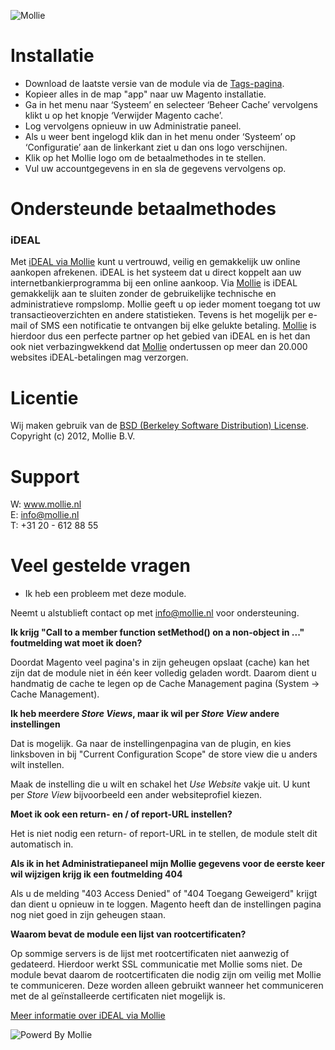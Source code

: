 ![Mollie](http://www.mollie.nl/files/Mollie-Logo-Style-Small.png)

# Installatie #
* Download de laatste versie van de module via de [Tags-pagina](https://github.com/mollienl/Magento/tags).
* Kopieer alles in de map "app" naar uw Magento installatie.
* Ga in het menu naar ‘Systeem’ en selecteer ‘Beheer Cache’ vervolgens klikt u op het knopje ‘Verwijder Magento cache’.
* Log vervolgens opnieuw in uw Administratie paneel.
* Als u weer bent ingelogd klik dan in het menu onder ‘Systeem’ op ‘Configuratie’ aan de linkerkant ziet u dan ons logo verschijnen.
* Klik op het Mollie logo om de betaalmethodes in te stellen.
* Vul uw accountgegevens in en sla de gegevens vervolgens op.

# Ondersteunde betaalmethodes #
### iDEAL ###
Met [iDEAL via Mollie](http://www.mollie.nl/betaaldiensten/ideal/) kunt u vertrouwd, veilig en gemakkelijk uw online aankopen afrekenen. iDEAL is het systeem dat u direct koppelt aan uw internetbankierprogramma bij een online aankoop.
Via [Mollie](http://www.mollie.nl/) is iDEAL gemakkelijk aan te sluiten zonder de gebruikelijke technische en administratieve rompslomp. Mollie geeft u op ieder moment toegang tot uw transactieoverzichten en andere statistieken. Tevens is het mogelijk per e-mail of SMS een notificatie te ontvangen bij elke gelukte betaling. [Mollie](http://www.mollie.nl/) is hierdoor dus een perfecte partner op het gebied van iDEAL en is het dan ook niet verbazingwekkend dat [Mollie](http://www.mollie.nl/) ondertussen op meer dan 20.000 websites iDEAL-betalingen mag verzorgen.

# Licentie #
Wij maken gebruik van de [BSD (Berkeley Software Distribution) License](http://www.opensource.org/licenses/bsd-license.php).  
Copyright (c) 2012, Mollie B.V.

# Support #
W: www.mollie.nl  
E: info@mollie.nl  
T: +31 20 - 612 88 55

# Veel gestelde vragen #
+ Ik heb een probleem met deze module.

Neemt u alstublieft contact op met info@mollie.nl voor ondersteuning.

**Ik krijg "Call to a member function setMethod() on a non-object in ..." foutmelding wat moet ik doen?**

Doordat Magento veel pagina's in zijn geheugen opslaat (cache) kan het zijn dat de module niet in één keer volledig geladen wordt. Daarom dient u handmatig de cache te legen op de Cache Management pagina (System -> Cache Management).

**Ik heb meerdere _Store Views_, maar ik wil per _Store View_ andere instellingen**

Dat is mogelijk. Ga naar de instellingenpagina van de plugin, en kies linksboven in bij "Current Configuration Scope" de store view die u anders wilt instellen. 

Maak de instelling die u wilt en schakel het _Use Website_ vakje uit. U kunt per _Store View_ bijvoorbeeld een ander websiteprofiel kiezen.

**Moet ik ook een return- en / of report-URL instellen?**

Het is niet nodig een return- of report-URL in te stellen, de module stelt dit automatisch in.

**Als ik in het Administratiepaneel mijn Mollie gegevens voor de eerste keer wil wijzigen krijg ik een foutmelding 404**

Als u de melding "403 Access Denied" of "404 Toegang Geweigerd" krijgt dan dient u opnieuw in te loggen. Magento heeft dan de instellingen pagina nog niet goed in zijn geheugen staan.

**Waarom bevat de module een lijst van rootcertificaten?**

Op sommige servers is de lijst met rootcertificaten niet aanwezig of gedateerd. Hierdoor werkt SSL communicatie met
Mollie soms niet. De module bevat daarom de rootcertificaten die nodig zijn om veilig met Mollie te communiceren. Deze
worden alleen gebruikt wanneer het communiceren met de al geïnstalleerde certificaten niet mogelijk is.

[Meer informatie over iDEAL via Mollie](https://www.mollie.nl/betaaldiensten/ideal/)

![Powerd By Mollie](https://www.mollie.nl/images/badge-betaling-medium.png)
